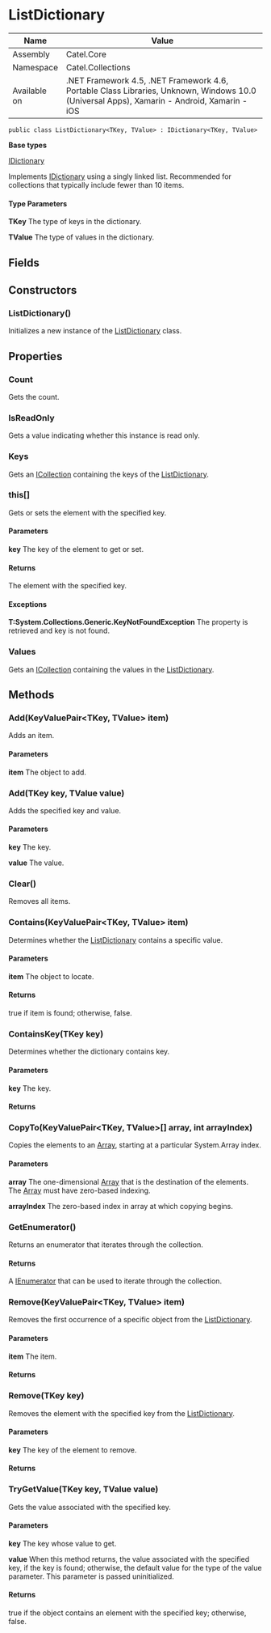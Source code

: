 

# ListDictionary

Name|Value
---|---
Assembly|Catel.Core
Namespace|Catel.Collections
Available on|.NET Framework 4.5, .NET Framework 4.6, Portable Class Libraries, Unknown, Windows 10.0 (Universal Apps), Xamarin - Android, Xamarin - iOS

```
public class ListDictionary<TKey, TValue> : IDictionary<TKey, TValue>
```

**Base types**

[IDictionary]()


Implements [IDictionary](#) using a singly linked list. Recommended for collections that typically include fewer than 10 items.

#### Type Parameters

**TKey**
The type of keys in the dictionary.

**TValue**
The type of values in the dictionary.



## Fields

## Constructors

### ListDictionary()

Initializes a new instance of the [ListDictionary](#) class.



## Properties

### Count

Gets the count.



### IsReadOnly

Gets a value indicating whether this instance is read only.



### Keys

Gets an [ICollection](#) containing the keys of the [ListDictionary](#).



### this[]

Gets or sets the element with the specified key.

#### Parameters

**key**
The key of the element to get or set.

#### Returns

The element with the specified key.

#### Exceptions

**T:System.Collections.Generic.KeyNotFoundException**
The property is retrieved and key is not found.



### Values

Gets an [ICollection](#) containing the values in the [ListDictionary](#).



## Methods

### Add(KeyValuePair<TKey, TValue> item)

Adds an item.

#### Parameters

**item**
The object to add.



### Add(TKey key, TValue value)

Adds the specified key and value.

#### Parameters

**key**
The key.

**value**
The value.



### Clear()

Removes all items.



### Contains(KeyValuePair<TKey, TValue> item)

Determines whether the [ListDictionary](#) contains a specific value.

#### Parameters

**item**
The object to locate.

#### Returns

true if item is found; otherwise, false.



### ContainsKey(TKey key)

Determines whether the dictionary contains key.

#### Parameters

**key**
The key.

#### Returns



### CopyTo(KeyValuePair<TKey, TValue>[] array, int arrayIndex)

Copies the elements to an [Array](#), starting at a particular System.Array index.

#### Parameters

**array**
The one-dimensional [Array](#) that is the destination of the elements. The [Array](#) must have zero-based indexing.

**arrayIndex**
The zero-based index in array at which copying begins.



### GetEnumerator()

Returns an enumerator that iterates through the collection.

#### Returns

A [IEnumerator](#) that can be used to iterate through the collection.



### Remove(KeyValuePair<TKey, TValue> item)

Removes the first occurrence of a specific object from the [ListDictionary](#).

#### Parameters

**item**
The item.

#### Returns



### Remove(TKey key)

Removes the element with the specified key from the [ListDictionary](#).

#### Parameters

**key**
The key of the element to remove.

#### Returns



### TryGetValue(TKey key, TValue value)

Gets the value associated with the specified key.

#### Parameters

**key**
The key whose value to get.

**value**
When this method returns, the value associated with the specified key, if the key is found; otherwise, the default value for the type of the value parameter. This parameter is passed uninitialized.

#### Returns

true if the object contains an element with the specified key; otherwise, false.



